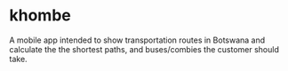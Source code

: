 # khombe
A mobile app intended to show transportation routes in Botswana and calculate the the shortest paths, and buses/combies the customer should take.
